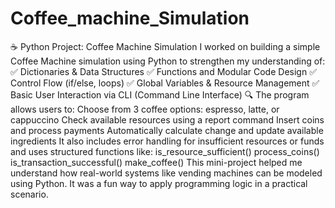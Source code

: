 # Coffee_machine_Simulation
☕️ Python Project: Coffee Machine Simulation
 I worked on building a simple Coffee Machine simulation using Python to strengthen my understanding of:
✅ Dictionaries & Data Structures
 ✅ Functions and Modular Code Design
 ✅ Control Flow (if/else, loops)
 ✅ Global Variables & Resource Management
 ✅ Basic User Interaction via CLI (Command Line Interface)
🔍 The program allows users to:
Choose from 3 coffee options: espresso, latte, or cappuccino
Check available resources using a report command
Insert coins and process payments
Automatically calculate change and update available ingredients
It also includes error handling for insufficient resources or funds and uses structured functions like:
is_resource_sufficient()
process_coins()
is_transaction_successful()
make_coffee()
This mini-project helped me understand how real-world systems like vending machines can be modeled using Python. It was a fun way to apply programming logic in a practical scenario.
